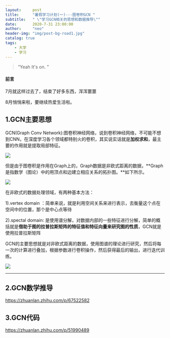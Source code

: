 ```yaml
---
layout:     post
title:      "暑假学习计划(一)---图卷积GCN "
subtitle:   " \"学习GCN相关的思想和数据推导\""
date:       2020-7-31 23:00:00
author:     "neo"
header-img: "img/post-bg-road1.jpg"
catalog: true
tags:
    - 大学
    - 学习
---
```


> “Yeah It's on. ”

#### 前言

7月就这样过去了，结束了好多东西，浑浑噩噩

8月悄悄来啦，要继续热爱生活啦。

## 1.GCN主要思想

GCN(Graph Conv Network):图卷积神经网络，说到卷积神经网络，不可能不想到CNN，在深度学习各个领域都特别火的卷积，其实说实话就是**加权求和**，最主要的作用就是提取局部特征。



![](https://tva1.sinaimg.cn/large/007S8ZIlly1ghcgu48zpxj30kg0ckta2.jpg)

但是由于图卷积是作用在Graph上的，Graph数据是非欧式距离的数据，**Graph是指数学（图论）中的用顶点和边建立相应关系的拓扑图。**如下所示。

![](https://tva1.sinaimg.cn/large/007S8ZIlly1ghcgx1ln8mj30jm0ca78j.jpg)

在非欧式的数据处理领域，有两种基本方法：

1).vertex domain ：简单来说，就是利用空间关系来进行表示，去衡量这个点在空间中的位置，那个是中心点等待

2).spectal domain: 是使用谱分解，对数据内部的一些特征进行分解，简单的概括就是**借助于图的拉普拉斯矩阵的特征值和特征向量来研究图的性质**，GCN就是使用拉普拉斯矩阵

GCN的主要思想就是对非欧式距离的数据，使用图谱的理论进行研究，然后将每一次的计算进行叠加，根据参数进行卷积操作，然后获得最后的输出，进行迭代训练。

![](https://tva1.sinaimg.cn/large/007S8ZIlly1ghchvie5m7j311w0m0nbc.jpg)

------

## 2.GCN数学推导

https://zhuanlan.zhihu.com/p/67522582

## 3.GCN代码

https://zhuanlan.zhihu.com/p/51990489

